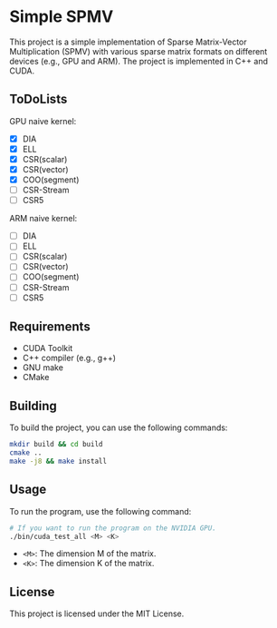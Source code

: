 # Simple SPMV

This project is a simple implementation of Sparse Matrix-Vector Multiplication (SPMV) with various sparse matrix formats on different devices (e.g., GPU and ARM). The project is implemented in C++ and CUDA.

## ToDoLists

GPU naive kernel:
- [X] DIA
- [X] ELL
- [X] CSR(scalar)
- [X] CSR(vector)
- [X] COO(segment)
- [ ] CSR-Stream
- [ ] CSR5

ARM naive kernel:
- [ ] DIA
- [ ] ELL
- [ ] CSR(scalar)
- [ ] CSR(vector)
- [ ] COO(segment)
- [ ] CSR-Stream
- [ ] CSR5

## Requirements

- CUDA Toolkit
- C++ compiler (e.g., g++)
- GNU make
- CMake

## Building

To build the project, you can use the following commands:

```sh
mkdir build && cd build
cmake ..
make -j8 && make install
```

## Usage

To run the program, use the following command:

```sh
# If you want to run the program on the NVIDIA GPU.
./bin/cuda_test_all <M> <K>
```

- `<M>`: The dimension M of the matrix.
- `<K>`: The dimension K of the matrix.

## License

This project is licensed under the MIT License.